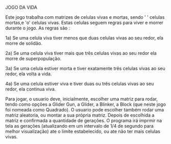 JOGO DA VIDA

Este jogo trabalha com matrizes de celulas vivas e mortas, sendo ' ' celulas mortas,e 'o'
celulas vivas. Estas celulas seguem regras para viver e morrer durante o jogo. As regras são :

1a) Se uma celula viva tiver menos que duas celulas vivas ao seu redor, ela morre de solidão.

2a) Se uma celula viva tiver mais que três celulas vivas ao seu redor ela morre de superpopulação.

3a) Se uma celula estiver morta e tiver exatamente três celulas vivas ao seu redor, ela volta a vida.

4a) Se uma celula estiver viva e tiver duas ou três celulas vivas ao seu redor, ela continua viva.


Para jogar, o usuario deve, inicialmente, escolher uma matriz para rodar, tendo como opções a Glider Gun,
a Glider, a Blinker, a Block (que neste jogo foi nomeada como Quadrado). O usuario pode escolher também 
rodar uma matriz aleatoria, ou montar a sua própria matriz. Depois de escolhida a matriz e confirmada a 
quantidade de gerações. O programa irá imprmir na tela as gerações (atualizando em um intervalo de 1/4 de
segundo para melhor visualização) ate o limite estabelecido, ou ate não ter mais celulas vivas.

